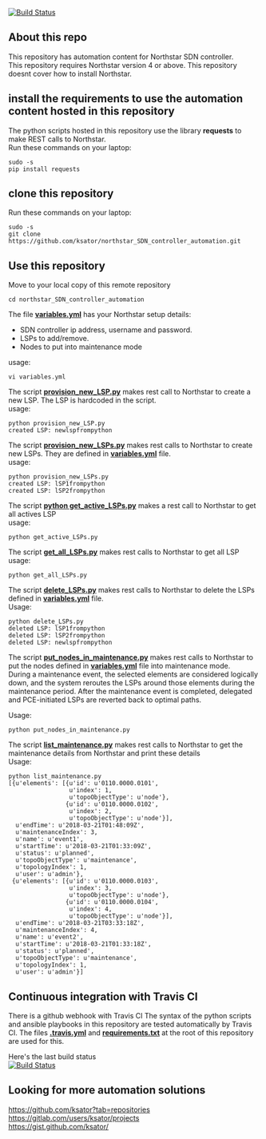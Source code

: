 [![Build Status](https://travis-ci.org/ksator/northstar_SDN_controller_automation.svg?branch=master)](https://travis-ci.org/ksator/northstar_SDN_controller_automation)

## About this repo

This repository has automation content for Northstar SDN controller.  
This repository requires Northstar version 4 or above. This repository doesnt cover how to install Northstar.  

## install the requirements to use the automation content hosted in this repository  
The python scripts hosted in this repository use the library **requests** to make REST calls to Northstar.   
Run these commands on your laptop:
```
sudo -s
pip install requests
```

## clone this repository
Run these commands on your laptop:
```
sudo -s
git clone https://github.com/ksator/northstar_SDN_controller_automation.git
```

## Use this repository

Move to your local copy of this remote repository
```
cd northstar_SDN_controller_automation
```

The file [**variables.yml**](variables.yml) has your Northstar setup details: 
- SDN controller ip address, username and password. 
- LSPs to add/remove.  
- Nodes to put into maintenance mode

usage:   
```
vi variables.yml
```

The script [**provision_new_LSP.py**](provision_new_LSP.py) makes rest call to Northstar to create a new LSP. The LSP is hardcoded in the script.    
usage:   
```
python provision_new_LSP.py 
created LSP: newlspfrompython
```

The script [**provision_new_LSPs.py**](provision_new_LSPs.py) makes rest calls to Northstar to create new LSPs. They are defined in [**variables.yml**](variables.yml) file.    
usage:   
```
python provision_new_LSPs.py 
created LSP: lSP1frompython
created LSP: lSP2frompython
```

The script [**python get_active_LSPs.py**](get_active_LSPs.py) makes a rest call to Northstar to get all actives LSP  
usage: 
```
python get_active_LSPs.py
```
  
The script [**get_all_LSPs.py**](get_all_LSPs.py) makes rest calls to Northstar to get all LSP  
usage:   
```
python get_all_LSPs.py
```

The script [**delete_LSPs.py**](delete_LSPs.py) makes rest calls to Northstar to delete the LSPs defined in [**variables.yml**](variables.yml) file.  
Usage: 
```
python delete_LSPs.py
deleted LSP: lSP1frompython
deleted LSP: lSP2frompython
deleted LSP: newlspfrompython
```

The script [**put_nodes_in_maintenance.py**](put_nodes_in_maintenance.py) makes rest calls to Northstar to put the nodes defined in [**variables.yml**](variables.yml) file into maintenance mode.  
During a maintenance event, the selected elements are considered logically down, and the system reroutes the LSPs around those elements during the maintenance period. After the maintenance event is completed, delegated and PCE-initiated LSPs are reverted back to optimal paths.  

Usage:
```
python put_nodes_in_maintenance.py
```

The script [**list_maintenance.py**](list_maintenance.py) makes rest calls to Northstar to get the maintenance details from Northstar and print these details   
Usage:
```
python list_maintenance.py
[{u'elements': [{u'id': u'0110.0000.0101',
                 u'index': 1,
                 u'topoObjectType': u'node'},
                {u'id': u'0110.0000.0102',
                 u'index': 2,
                 u'topoObjectType': u'node'}],
  u'endTime': u'2018-03-21T01:48:09Z',
  u'maintenanceIndex': 3,
  u'name': u'event1',
  u'startTime': u'2018-03-21T01:33:09Z',
  u'status': u'planned',
  u'topoObjectType': u'maintenance',
  u'topologyIndex': 1,
  u'user': u'admin'},
 {u'elements': [{u'id': u'0110.0000.0103',
                 u'index': 3,
                 u'topoObjectType': u'node'},
                {u'id': u'0110.0000.0104',
                 u'index': 4,
                 u'topoObjectType': u'node'}],
  u'endTime': u'2018-03-21T03:33:18Z',
  u'maintenanceIndex': 4,
  u'name': u'event2',
  u'startTime': u'2018-03-21T01:33:18Z',
  u'status': u'planned',
  u'topoObjectType': u'maintenance',
  u'topologyIndex': 1,
  u'user': u'admin'}]
```

## Continuous integration with Travis CI

There is a github webhook with Travis CI
The syntax of the python scripts and ansible playbooks in this repository are tested automatically by Travis CI. 
The files [**.travis.yml**](.travis.yml) and [**requirements.txt**](requirements.txt) at the root of this repository are used for this.  

Here's the last build status  
[![Build Status](https://travis-ci.org/ksator/northstar_SDN_controller_automation.svg?branch=master)](https://travis-ci.org/ksator/northstar_SDN_controller_automation)

## Looking for more automation solutions

https://github.com/ksator?tab=repositories  
https://gitlab.com/users/ksator/projects  
https://gist.github.com/ksator/  
